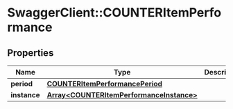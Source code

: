 # SwaggerClient::COUNTERItemPerformance

## Properties
Name | Type | Description | Notes
------------ | ------------- | ------------- | -------------
**period** | [**COUNTERItemPerformancePeriod**](COUNTERItemPerformancePeriod.md) |  | 
**instance** | [**Array&lt;COUNTERItemPerformanceInstance&gt;**](COUNTERItemPerformanceInstance.md) |  | 


